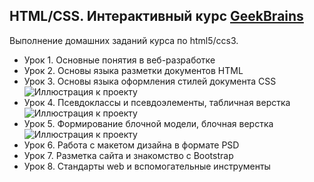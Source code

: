  HTML/CSS. Интерактивный курс [GeekBrains](https://geekbrains.ru/courses/246/ "Необязательная подсказка")
-------------------------
Выполнение домашних заданий курса по html5/ccs3.

+ Урок 1. Основные понятия в веб-разработке
+ Урок 2. Основы языка разметки документов HTML
+ Урок 3. Основы языка оформления стилей документа CSS
![Иллюстрация к проекту](https://github.com/DenBase/img/blob/master/1.jpg)
+ Урок 4. Псевдоклассы и псевдоэлементы, табличная верстка
![Иллюстрация к проекту](https://github.com/DenBase/img/blob/master/2.jpg)
+ Урок 5. Формирование блочной модели, блочная верстка
![Иллюстрация к проекту](https://github.com/DenBase/img/blob/master/4.jpg)
+ Урок 6. Работа с макетом дизайна в формате PSD
+ Урок 7. Разметка сайта и знакомство с Bootstrap
+ Урок 8. Стандарты web и вспомогательные инструменты
